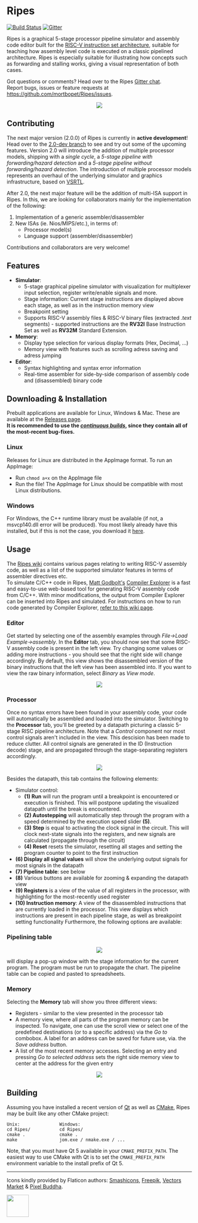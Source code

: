 # Ripes
[![Build Status](https://travis-ci.org/mortbopet/Ripes.svg?branch=master)](https://travis-ci.org/mortbopet/Ripes/)
[![Gitter](https://badges.gitter.im/Ripes-VSRTL/Ripes.svg)](https://gitter.im/Ripes-VSRTL/)

Ripes is a graphical 5-stage processor pipeline simulator and assembly code editor built for the [RISC-V instruction set architecture](https://content.riscv.org/wp-content/uploads/2017/05/riscv-spec-v2.2.pdf), suitable for teaching how assembly level code is executed on a classic pipelined architecture. Ripes is especially suitable for illustrating how concepts such as forwarding and stalling works, giving a visual representation of both cases.

Got questions or comments? Head over to the Ripes [Gitter chat](https://gitter.im/Ripes-VSRTL/).  
Report bugs, issues or feature requests at https://github.com/mortbopet/Ripes/issues.


<p align="center">
    <img src="https://github.com/mortbopet/Ripes/blob/master/resources/images/animation.gif?raw=true" />
</p>


## Contributing
The next major version (2.0.0) of Ripes is currently in **active development**! Head over to the [2.0-dev branch](https://github.com/mortbopet/Ripes/tree/2.0-dev) to see and try out some of the upcoming features.
Version 2.0 will introduce the addition of multiple processor models, shipping with a *single cycle*, a *5-stage pipeline with forwarding/hazard detection* and a *5-stage pipeline without forwarding/hazard detection*. The introduction of multiple processor models represents an overhaul of the underlying simulator and graphics infrastructure, based on [VSRTL](https://github.com/mortbopet/VSRTL).  

After 2.0, the next major feature will be the addition of multi-ISA support in Ripes. In this, we are looking for collaborators mainly for the implementation of the following:
1. Implementation of a generic assembler/disassembler
2. New ISAs (ie. Nios/MIPS/etc.), in terms of:
   - Processor model(s)
   - Language support (assembler/disassembler)

Contributions and collaborators are very welcome!

## Features
* **Simulator**:
  * 5-stage graphical pipeline simulator with visualization for multiplexer input selection, register write/enable signals and more.
  * Stage information: Current stage instructions are displayed above each stage, as well as in the instruction memory view
  * Breakpoint setting
  * Supports RISC-V assembly files & RISC-V binary files (extracted *.text* segments) - supported instructions are the **RV32I** Base Instruction Set as well as **RV32M** Standard Extension.
* **Memory**:
  * Display type selection for various display formats (Hex, Decimal, ...)
  * Memory view with features such as scrolling adress saving and adress jumping
* **Editor**:
  * Syntax highlighting and syntax error information
  * Real-time assembler for side-by-side comparison of assembly code and (disassembled) binary code

## Downloading & Installation
Prebuilt applications are available for Linux, Windows & Mac. These are available at the [Releases page](https://github.com/mortbopet/Ripes/releases).  
**It is recommended to use the *[continuous builds](https://github.com/mortbopet/Ripes/releases/tag/continuous)*, since they contain all of the most-recent bug-fixes.**

### Linux
Releases for Linux are distributed in the AppImage format. To run an AppImage:
* Run `chmod a+x` on the AppImage file
* Run the file!
The AppImage for Linux should be compatible with most Linux distributions.

### Windows
For Windows, the C++ runtime library must be available (if not, a msvcp140.dll error will be produced). You most likely already have this installed, but if this is not the case, you download it [here](https://www.microsoft.com/en-us/download/details.aspx?id=48145).

## Usage
The [Ripes wiki](https://github.com/mortbopet/Ripes/wiki) contains various pages relating to writing RISC-V assembly code, as well as a list of the supported simulator features in terms of assembler directives etc.  
To simulate C/C++ code in Ripes, [Matt Godbolt's](https://github.com/mattgodbolt) [Compiler Explorer](https://godbolt.org/) is a fast and easy-to-use web-based tool for generating RISC-V assembly code from C/C++. With minor modifications, the output from Compiler Explorer can be inserted into Ripes and simulated. For instructions on how to run code generated by Compiler Explorer, [refer to this wiki page](https://github.com/mortbopet/Ripes/wiki/Adapting-Compiler-Explorer-generated-RISC-V-assembly-code).

### Editor
Get started by selecting one of the assembly examples through *File->Load Example->assembly*. In the **Editor** tab, you should now see that some RISC-V assembly code is present in the left view.
Try changing some values or adding more instructions - you should see that the right side will change accordingly. By default, this view shows the disassembled version of the binary instructions that the left view has been assembled into.
If you want to view the raw binary information, select *Binary* as *View mode*.

<p align="center">
    <img src="https://github.com/mortbopet/Ripes/blob/master/resources/images/asmeditorpng.png?raw=true"/>
</p>

### Processor
Once no syntax errors have been found in your assembly code, your code will automatically be assembled and loaded into the simulator.
Switching to the **Processor** tab, you'll be greeted by a datapath picturing a classic 5-stage RISC pipeline architecture. Note that a *Control* component nor most control signals aren't included in the view. This descision has been made to reduce clutter. All control signals are generated in the ID (Instruction decode) stage, and are propagated through the stage-separating registers accordingly.

<p align="center">
    <img src="https://github.com/mortbopet/Ripes/blob/master/resources/images/processortab.png?raw=true"/>
</p>

Besides the datapath, this tab contains the following elements:
* Simulator control:
    * **(1) Run** will run the program until a breakpoint is encountered or execution is finished. This will postpone updating the visualized datapath until the break is encountered.
    * **(2) Autostepping** will automatically step through the program with a speed determined by the execution speed slider **(5)**. 
    * **(3) Step** is equal to activating the clock signal in the circuit. This will clock next-state signals into the registers, and new signals are calculated (propagate through the circuit)
    * **(4) Reset** resets the simulator, resetting all stages and setting the program counter to point to the first instruction
* **(6) Display all signal values** will show the underlying output signals for most signals in the datapath
* **(7) Pipeline table**: see below
* **(8)** Various buttons are available for zooming & expanding the datapath view
* **(9) Registers** is a view of the value of all registers in the processor, with highlighting for the most-recently used register
* **(10) Instruction memory**: A view of the disassembled instructions that are currently loaded in the processor. This view displays which instructions are present in each pipeline stage, as well as breakpoint setting functionality
Furthermore, the following options are available:

### Pipelining table 
<p align="center">
    <img src="https://github.com/mortbopet/Ripes/blob/master/resources/images/ptable.PNG?raw=true"/>
</p>
will display a pop-up window with the stage information for the current program. The program must be run to propagate the chart. The pipeline table can be copied and pasted to spreadsheets.

### Memory
Selecting the **Memory** tab will show you three different views:
* Registers - similar to the view presented in the processor tab
* A memory view, where all parts of the program memory can be inspected. To navigate, one can use the scroll view or select one of the predefined destinations (or to a specific address) via the *Go to* combobox. A label for an address can be saved for future use, via. the *Save address* button. 
* A list of the most recent memory accesses. Selecting an entry and pressing *Go to selected address* sets the right side memory view to center at the address for the given entry

<p align="center">
    <img src="https://github.com/mortbopet/Ripes/blob/master/resources/images/memorytab.png?raw=true"/>
</p>

## Building
Assuming you have installed a recent version of [Qt](https://www.qt.io/download) as well as [CMake](https://cmake.org/), Ripes may be built like any other CMake project:
```
Unix:               Windows:
cd Ripes/           cd Ripes/
cmake .             cmake .
make                jom.exe / nmake.exe / ...
```
Note, that you must have Qt 5 available in your `CMAKE_PREFIX_PATH`. The easiest way to use CMake with Qt is to set the `CMAKE_PREFIX_PATH` environment variable to the install prefix of Qt 5.

---
Icons kindly provided by Flaticon authors: [Smashicons](https://www.flaticon.com/authors/smashicons), [Freepik](https://www.flaticon.com/authors/freepik), [Vectors Market](https://www.flaticon.com/authors/vectors-market) & [Pixel Buddha](https://www.flaticon.com/authors/pixel-buddha).

<a href="https://www.qt.io/">
    <img src="https://github.com/mortbopet/Ripes/blob/master/resources/images/QtIcon.png" width="60" height="60" />
</a>
